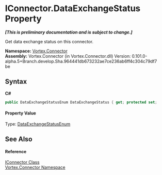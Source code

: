 # IConnector.DataExchangeStatus Property 
 _**\[This is preliminary documentation and is subject to change.\]**_

Get data exchange status on this connector.

**Namespace:**&nbsp;<a href="N_Vortex_Connector.md">Vortex.Connector</a><br />**Assembly:**&nbsp;Vortex.Connector (in Vortex.Connector.dll) Version: 0.101.0-alpha.5+Branch.develop.Sha.964441db673232ae7ce236ab6ff4c304c79df7be

## Syntax

**C#**<br />
``` C#
public DataExchangeStatusEnum DataExchangeStatus { get; protected set; }
```


#### Property Value
Type: <a href="T_Vortex_Connector_DataExchangeStatusEnum.md">DataExchangeStatusEnum</a>

## See Also


#### Reference
<a href="T_Vortex_Connector_IConnector.md">IConnector Class</a><br /><a href="N_Vortex_Connector.md">Vortex.Connector Namespace</a><br />